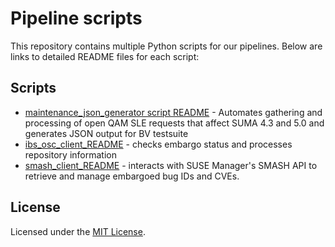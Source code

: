# Pipeline scripts

This repository contains multiple Python scripts for our pipelines. Below are links to detailed
README files for each script:

## Scripts

- [maintenance_json_generator script README](./maintenance_json_generator_README.md) - Automates gathering and
processing of open QAM SLE requests that affect SUMA 4.3 and 5.0 and generates JSON output for BV testsuite
- [ibs_osc_client_README](./ibs_osc_client_README.md) - checks embargo status and processes repository information
- [smash_client_README](./smash_client_README.md) - interacts with SUSE Manager's SMASH API to retrieve and manage embargoed bug IDs and CVEs.


## License

Licensed under the [MIT License](https://opensource.org/licenses/MIT).
